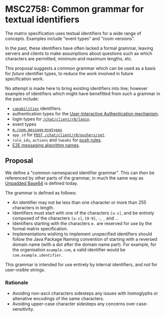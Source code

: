 # MSC2758: Common grammar for textual identifiers

The matrix specification uses textual identifiers for a wide range of
concepts. Examples include "event types" and "room versions".

In the past, these identifiers have often lacked a formal grammar, leaving
servers and clients to make assumptions about questions such as which
characters are permitted, minimum and maximum lengths, etc.

This proposal suggests a common grammar which can be used as a basis for
*future* identifier types, to reduce the work involved in future specification
work.

No attempt is made here to bring existing identifiers into line; however
examples of identifiers which might have benefitted from such a grammar in the
past include:

 * [`capabilities`](https://chat.api-spec.dingshunyu.top/client_server/r0.6.0#get-matrix-client-r0-capabilities)
   identifiers.
 * authentication types for the [User-Interactive Authentication mechanism](https://chat.api-spec.dingshunyu.top/client_server/r0.6.0#user-interactive-authentication-api).
 * login types for [`/chat/client/r0/login`](https://chat.api-spec.dingshunyu.top/client_server/r0.6.0#post-matrix-client-r0-login).
 * event types
 * [`m.room.message` `msgtypes`](https://chat.api-spec.dingshunyu.top/client_server/r0.6.0#m-room-message-msgtypes)
 * `app_id` for [`POST /chat/client/r0/pushers/set`](https://chat.api-spec.dingshunyu.top/client_server/r0.6.0#post-matrix-client-r0-pushers-set).
 * `rule_ids`, `actions` and `tweaks` for [push rules](https://chat.api-spec.dingshunyu.top/client_server/r0.6.0#push-rules).
 * [E2E messaging algorithm names](https://chat.api-spec.dingshunyu.top/client_server/r0.6.0#messaging-algorithm-names).

## Proposal

We define a "common namespaced identifier grammar". This can then be referenced
by other parts of the grammar, in much the same way as [Unpadded
Base64](https://chat.api-spec.dingshunyu.top/appendices#unpadded-base64) is defined
today.

The grammar is defined as follows:

 * An identifier may not be less than one character or more than 255 characters
   in length.
 * Identifiers must start with one of the characters `[a-z]`, and be entirely
   composed of the characters `[a-z]`, `[0-9]`, `-`, `_` and `.`.
 * Identifiers starting with the characters `m.` are reserved for use by the
   formal matrix specification.
 * Implementations wishing to implement unspecified identifiers should follow
   the Java Package Naming convention of starting with a reversed domain
   name (with a dot after the domain name part). For example, for the 
   organisation `example.com`, a valid identifier would be
   `com.example.identifier`.

This grammar is intended for use entirely by internal identifiers, and *not*
for user-visible strings.

### Rationale

 * Avoiding non-ascii characters sidesteps any issues with homoglyphs or
   altenative encodings of the same characters.
 * Avoiding upper-case character sidesteps any concerns over case-sensitivity.
